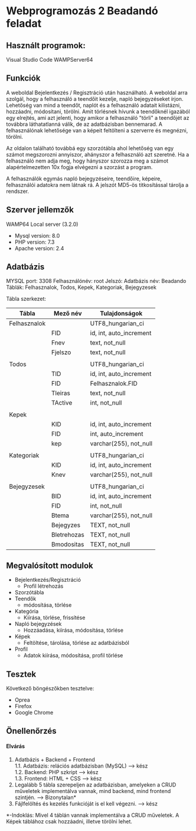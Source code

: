 # Webprogramozás 2 Beadandó feladat
## Használt programok:
Visual Studio Code
WAMPServer64
## Funkciók

A weboldal Bejelentkezés / Regisztráció után használható. A weboldal arra szolgál, hogy a felhasználó a teendőit kezelje, napló bejegyzéseket írjon. Lehetőség van mind a teendőt, naplót és a felhasználó adatait kilistázni, hozzáadni, módosítani, törölni. Amit törlésnek hívunk a teendőknél igazából egy elrejtés, ami azt jelenti, hogy amikor a felhasználó "törli" a teendőjét az továbbra láthatatlanná válik, de az adatbázisban bennemarad. A felhasználónak lehetősége van a képeit feltölteni a szerverre és megnézni, törölni.

Az oldalon található továbbá egy szorzótábla ahol lehetőség van egy számot megszorozni annyiszor, ahányszor a felhasználó azt szeretné. Ha a felhasználó nem adja meg, hogy hányszor szorozza meg a számot alapértelmezetten 10x fogja elvégezni a szorzást a program. 

A felhasználók egymás napló bejegyzéseire, teendőire, képeire, felhasználói adatokra nem látnak rá.
A jelszót MD5-ös titkosítással tárolja a rendszer.

## Szerver jellemzők
WAMP64 Local server (3.2.0)
  - Mysql version: 8.0
  - PHP version: 7.3
  - Apache version: 2.4

## Adatbázis
MYSQL port: 3308
Felhasználónév: root
Jelszó: 
Adatbázis név: Beadando
Táblák: Felhasznalok, Todos, Kepek, Kategoriak, Bejegyzesek

Tábla szerkezet: 

|Tábla|Mező név|Tulajdonságok|
|------------|--------|------------------------|
|Felhasznalok||UTF8_hungarian_ci|
||FID|id, int, auto_increment|
||Fnev|text, not_null|
||Fjelszo|text, not_null|
||||
|Todos| |UTF8_hungarian_ci|
||TID|id, int, auto_increment|
||FID|Felhasznalok.FID|
||Tleiras|text, not_null|
||TActive|int, not_null|
||||
|Kepek| | |
||KID|id, int, auto_increment|
||FID|int, auto_increment|
||kep|varchar(255), not_null|
||||
|Kategoriak| |UTF8_hungarian_ci|
||KID|id, int, auto_increment|
||Knev|varchar(255), not_null|
||||
|Bejegyzesek| |UTF8_hungarian_ci|
||BID|id, int, auto_increment|
||FID|int, not_null|
||Btema|varchar(255), not_null|
||Bejegyzes|TEXT, not_null|
||Bletrehozas|TEXT, not_null|
||Bmodositas|TEXT, not_null|

## Megvalósított modulok
- Bejelentkezés/Regisztráció
  - Profil létrehozás
- Szorzótábla
- Teendők
  -  módosítása, törlése
- Kategória
  - Kiírása, törlése, frissítése
- Napló bejegyzések
  - Hozzáadása, kiírása, módosítása, törlése
- Képek
  - Feltöltése, tárolása, törlése az adatbázisból
- Profil
  - Adatok kiírása, módosítása, profil törlése

## Tesztek
Következő böngészőkben tesztelve:
- Oprea
- Firefox
- Google Chrome

## Önellenőrzés
#### Elvárás
1. Adatbázis + Backend + Frontend <br>
      1.1.  Adatbázis: relációs adatbázisban (MySQL) --> kész <br>
      1.2. Backend: PHP szkript --> kész <br>
      1.3. Frontend: HTML + CSS --> kész <br>
2. Legalább 5 tábla szerepeljen az adatbázisban, amelyeken a CRUD műveletek implementálva vannak, mind backend, mind frontend szintjén. --> Bizonytalan*
3. Fájlfelöltés és kezelés funkcióját is el kell végezni.  --> kész

*-Indoklás: Mivel 4 táblán vannak implementálva a CRUD műveletek. A Képek táblához csak hozzáadni, illetve törölni lehet.


